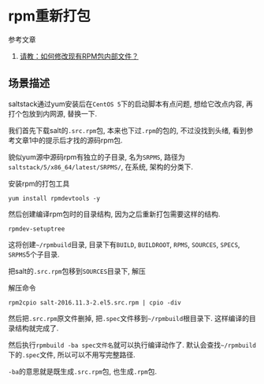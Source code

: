 # rpm重新打包

参考文章

1. [请教：如何修改现有RPM包内部文件？](http://bbs.chinaunix.net/thread-2173735-1-1.html)

## 场景描述

saltstack通过yum安装后在`CentOS 5`下的启动脚本有点问题, 想给它改点内容, 再打个包放到内网源, 替换一下.

我们首先下载salt的`.src.rpm`包, 本来也下过`.rpm`的包的, 不过没找到头绪, 看到参考文章1中的提示后才找的源码rpm包.

貌似yum源中源码rpm有独立的子目录, 名为`SRPMS`, 路径为`saltstack/5/x86_64/latest/SRPMS/`, 在系统, 架构的分类下.

安装rpm的打包工具

```
yum install rpmdevtools -y
```

然后创建编译rpm包时的目录结构, 因为之后重新打包需要这样的结构.

```
rpmdev-setuptree
```

这将创建`~/rpmbuild`目录, 目录下有`BUILD`, `BUILDROOT`, `RPMS`, `SOURCES`, `SPECS`, `SRPMS`5个子目录.

把salt的`.src.rpm`包移到`SOURCES`目录下, 解压

解压命令

```
rpm2cpio salt-2016.11.3-2.el5.src.rpm | cpio -div
```

然后把`.src.rpm`原文件删掉, 把`.spec`文件移到`~/rpmbuild`根目录下. 这样编译的目录结构就完成了.

然后执行`rpmbuild -ba spec文件名`就可以执行编译动作了. 默认会查找`~/rpmbuild`下的`.spec`文件, 所以可以不用写完整路径.

`-ba`的意思就是既生成`.src.rpm`包, 也生成`.rpm`包.